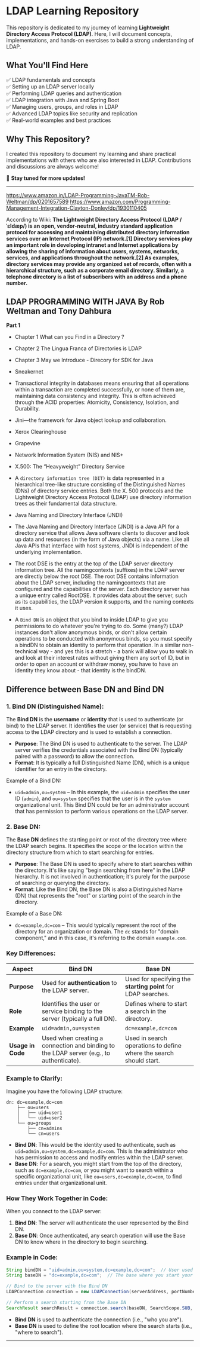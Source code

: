 # **LDAP Learning Repository**  

This repository is dedicated to my journey of learning **Lightweight Directory Access Protocol (LDAP)**. Here, I will document concepts, implementations, and hands-on exercises to build a strong understanding of LDAP.  

## **What You'll Find Here**  
✅ LDAP fundamentals and concepts  
✅ Setting up an LDAP server locally  
✅ Performing LDAP queries and authentication  
✅ LDAP integration with Java and Spring Boot  
✅ Managing users, groups, and roles in LDAP  
✅ Advanced LDAP topics like security and replication  
✅ Real-world examples and best practices  

## **Why This Repository?**  
I created this repository to document my learning and share practical implementations with others who are also interested in LDAP. Contributions and discussions are always welcome!  

🚀 **Stay tuned for more updates!**  

---

https://www.amazon.in/LDAP-Programming-JavaTM-Rob-Weltman/dp/0201657589
https://www.amazon.com/Programming-Management-Integration-Clayton-Donley/dp/1930110405

According to  Wiki:
**The Lightweight Directory Access Protocol (LDAP /ˈɛldæp/) is an open, vendor-neutral, industry standard application protocol for accessing and maintaining distributed directory information services over an Internet Protocol (IP) network.[1] Directory services play an important role in developing intranet and Internet applications by allowing the sharing of information about users, systems, networks, services, and applications throughout the network.[2] As examples, directory services may provide any organized set of records, often with a hierarchical structure, such as a corporate email directory. Similarly, a telephone directory is a list of subscribers with an address and a phone number.**

## LDAP PROGRAMMING WITH JAVA By Rob Weltman and Tony Dahbura

**Part 1**
- Chapter 1 What can you Find in a Directory ?
- Chapter 2 The Lingua Franca of Directories is LDAP
- Chapter 3 May we Introduce - Direcory for SDK for Java

- Sneakernet
- Transactional integrity in databases means ensuring that all operations within a transaction are completed successfully, or none of them are, maintaining data consistency and integrity. This is often achieved through the ACID properties: Atomicity, Consistency, Isolation, and Durability.
- Jini—the framework for Java object lookup and collaboration.
- Xerox Clearinghouse
- Grapevine
- Network Information System (NIS) and NIS+
- X.500: The “Heavyweight” Directory Service
- A `directory information tree (DIT)` is data represented in a hierarchical tree-like structure consisting of the Distinguished Names (DNs) of directory service entries. Both the X. 500 protocols and the Lightweight Directory Access Protocol (LDAP) use directory information trees as their fundamental data structure.
- Java Naming and Directory Interface (JNDI)
- The Java Naming and Directory Interface (JNDI) is a Java API for a directory service that allows Java software clients to discover and look up data and resources (in the form of Java objects) via a name. Like all Java APIs that interface with host systems, JNDI is independent of the underlying implementation.
- The root DSE is the entry at the top of the LDAP server directory information tree. All the namingcontexts (suffixes) in the LDAP server are directly below the root DSE. The root DSE contains information about the LDAP server, including the namingcontexts that are configured and the capabilities of the server. Each directory server has a unique entry called RootDSE. It provides data about the server, such as its capabilities, the LDAP version it supports, and the naming contexts it uses.
- A `Bind DN` is an object that you bind to inside LDAP to give you permissions to do whatever you're trying to do. Some (many?) LDAP instances don't allow anonymous binds, or don't allow certain operations to be conducted with anonymous binds, so you must specify a bindDN to obtain an identity to perform that operation. In a similar non-technical way - and yes this is a stretch - a bank will allow you to walk in and look at their interest rates without giving them any sort of ID, but in order to open an account or withdraw money, you have to have an identity they know about - that identity is the bindDN.

## Difference between Base DN and Bind DN

### 1. **Bind DN (Distinguished Name)**:
The **Bind DN** is the **username** or **identity** that is used to authenticate (or bind) to the LDAP server. It identifies the user (or service) that is requesting access to the LDAP directory and is used to establish a connection.

- **Purpose**: The Bind DN is used to authenticate to the server. The LDAP server verifies the credentials associated with the Bind DN (typically paired with a password) to allow the connection.
- **Format**: It is typically a full Distinguished Name (DN), which is a unique identifier for an entry in the directory.
  
Example of a Bind DN:
- `uid=admin,ou=system` – In this example, the `uid=admin` specifies the user ID (`admin`), and `ou=system` specifies that the user is in the `system` organizational unit. This Bind DN could be for an administrator account that has permission to perform various operations on the LDAP server.

### 2. **Base DN**:
The **Base DN** defines the starting point or root of the directory tree where the LDAP search begins. It specifies the scope or the location within the directory structure from which to start searching for entries. 

- **Purpose**: The Base DN is used to specify where to start searches within the directory. It's like saying "begin searching from here" in the LDAP hierarchy. It is not involved in authentication; it's purely for the purpose of searching or querying the directory.
- **Format**: Like the Bind DN, the Base DN is also a Distinguished Name (DN) that represents the "root" or starting point of the search in the directory.

Example of a Base DN:
- `dc=example,dc=com` – This would typically represent the root of the directory for an organization or domain. The `dc` stands for "domain component," and in this case, it's referring to the domain `example.com`.

### Key Differences:

| **Aspect**         | **Bind DN**                                | **Base DN**                                |
|--------------------|--------------------------------------------|--------------------------------------------|
| **Purpose**        | Used for **authentication** to the LDAP server. | Used for specifying the **starting point** for LDAP searches. |
| **Role**           | Identifies the user or service binding to the server (typically a full DN). | Defines where to start a search in the directory. |
| **Example**        | `uid=admin,ou=system`                      | `dc=example,dc=com`                        |
| **Usage in Code**  | Used when creating a connection and binding to the LDAP server (e.g., to authenticate). | Used in search operations to define where the search should start. |

### Example to Clarify:

Imagine you have the following LDAP structure:

```
dn: dc=example,dc=com
    ├── ou=users
    │   ├── uid=user1
    │   └── uid=user2
    └── ou=groups
        ├── cn=admins
        └── cn=users
```

- **Bind DN**: This would be the identity used to authenticate, such as `uid=admin,ou=system,dc=example,dc=com`. This is the administrator who has permission to access and modify entries within the LDAP server.
- **Base DN**: For a search, you might start from the top of the directory, such as `dc=example,dc=com`, or you might want to search within a specific organizational unit, like `ou=users,dc=example,dc=com`, to find entries under that organizational unit.

### How They Work Together in Code:

When you connect to the LDAP server:

1. **Bind DN**: The server will authenticate the user represented by the Bind DN.
2. **Base DN**: Once authenticated, any search operation will use the Base DN to know where in the directory to begin searching.

### Example in Code:

```java
String bindDN = "uid=admin,ou=system,dc=example,dc=com";  // User used to authenticate
String baseDN = "dc=example,dc=com";  // The base where you start your search

// Bind to the server with the Bind DN
LDAPConnection connection = new LDAPConnection(serverAddress, portNumber, bindDN, password);

// Perform a search starting from the Base DN
SearchResult searchResult = connection.search(baseDN, SearchScope.SUB, "(objectClass=*)", "*");
```

- **Bind DN** is used to authenticate the connection (i.e., "who you are").
- **Base DN** is used to define the root location where the search starts (i.e., "where to search").

---


